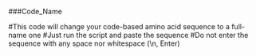 ###Code_Name

#This code will change your code-based amino acid sequence to a full-name one
#Just run the script and paste the sequence
#Do not enter the sequence with any space nor whitespace (\n, Enter)
